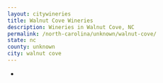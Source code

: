 ```yaml
---
layout: citywineries
title: Walnut Cove Wineries
description: Wineries in Walnut Cove, NC
permalink: /north-carolina/unknown/walnut-cove/
state: nc
county: unknown
city: walnut cove
---
```

-
